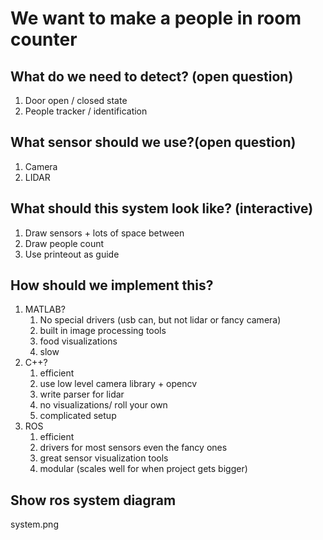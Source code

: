 # We want to make a people in room counter
## What do we need to detect? (open question)
1. Door open / closed state
1. People tracker / identification

## What sensor should we use?(open question)
1. Camera
1. LIDAR

## What should this system look like? (interactive)
1. Draw sensors + lots of space between
1. Draw people count
1. Use printeout as guide

## How should we implement this?
1. MATLAB?
   1. No special drivers (usb can, but not lidar or fancy camera)
   1. built in image processing tools
   1. food visualizations
   1. slow
1. C++?
    1. efficient
    1. use low level camera library + opencv
    1. write parser for lidar
    1. no visualizations/ roll your own
    1. complicated setup
1. ROS
    1. efficient
    1. drivers for most sensors even the fancy ones
    1. great sensor visualization tools
    1. modular (scales well for when project gets bigger)

## Show ros system diagram
system.png